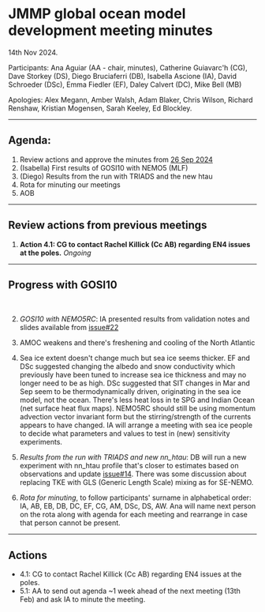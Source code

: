 # JMMP global ocean model development meeting minutes

14th Nov 2024.

Participants: Ana Aguiar (AA - chair, minutes), Catherine Guiavarc'h (CG), Dave Storkey (DS), Diego Bruciaferri (DB), 
Isabella Ascione (IA), David Schroeder (DSc), Emma Fiedler (EF), Daley Calvert (DC), Mike Bell (MB)

Apologies: Alex Megann, Amber Walsh, Adam Blaker, Chris Wilson, Richard Renshaw, Kristian Mogensen, Sarah Keeley, Ed Blockley.

----------

## Agenda:
1. Review actions and approve the minutes from [26 Sep 2024](https://github.com/JMMP-Group/GO_coordination/blob/main/meetings/minutes_26Sep2024.md)
2. (Isabella) First results of GOSI10 with NEMO5 (MLF)
3. (Diego) Results from the run with TRIADS and the new htau
4. Rota for minuting our meetings
5. AOB

----------


## Review actions from previous meetings

1. **Action 4.1: CG to contact Rachel Killick (Cc AB) regarding EN4 issues at the poles.** _Ongoing_

----------

## Progress with GOSI10

</br>

2. _GOSI10 with NEMO5RC_: IA presented results from validation notes and slides available from [issue#22](https://github.com/JMMP-Group/GO_coordination/issues/22#issuecomment-2483238276) 
  1. AMOC weakens and there's freshening and cooling of the North Atlantic
  2. Sea ice extent doesn't change much but sea ice seems thicker. EF and DSc suggested changing the albedo and snow conductivity which previously have been tuned to increase sea ice thickness and may no longer need to be as high. DSc suggested that SIT changes in Mar and Sep seem to be thermodynamically driven, originating in the sea ice model, not the ocean. There's less heat loss in te SPG and Indian Ocean (net surface heat flux maps). NEMO5RC should still be using momentum advection vector invariant form but the stirring/strength of the currents appears to have changed. IA will arrange a meeting with sea ice people to decide what parameters and values to test in (new) sensitivity experiments. 

3. _Results from the run with TRIADS and new nn\_htau_: DB will run a new experiment with nn_htau profile that's closer to estimates based on observations and update [issue#14](https://github.com/JMMP-Group/GO_coordination/issues/14). There was some discussion about replacing TKE with GLS (Generic Length Scale) mixing as for SE-NEMO.

4. _Rota for minuting_, to follow participants' surname in alphabetical order: IA, AB, EB, DB, DC, EF, CG, AM, DSc, DS, AW. Ana will name next person on the rota along with agenda for each meeting and rearrange in case that person cannot be present. 

----------

## Actions

* 4.1: CG to contact Rachel Killick (Cc AB) regarding EN4 issues at the poles.
* 5.1: AA to send out agenda ~1 week ahead of the next meeting (13th Feb) and ask IA to minute the meeting.

